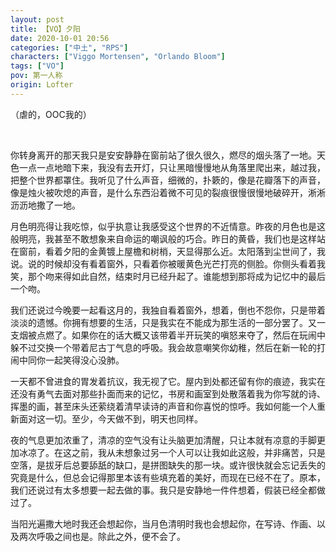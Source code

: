 ```yaml
---
layout: post
title: 【VO】夕阳
date: 2020-10-01 20:56
categories: ["中土", "RPS"]
characters: ["Viggo Mortensen", "Orlando Bloom"]
tags: ["VO"]
pov: 第一人称
origin: Lofter
---
```


（虐的，OOC我的）

<br>

你转身离开的那天我只是安安静静在窗前站了很久很久，燃尽的烟头落了一地。天色一点一点地暗下来，我没有去开灯，只让黑暗慢慢地从角落里爬出来，越过我，把整个世界都罩住。我听见了什么声音，细微的，扑簌的，像是花瓣落下的声音，像是烛火被吹熄的声音，是什么东西沿着微不可见的裂痕很慢很慢地破碎开，淅淅沥沥地撒了一地。

月色明亮得让我吃惊，似乎执意让我感受这个世界的不近情意。昨夜的月色也是这般明亮，我甚至不敢想象来自命运的嘲讽般的巧合。昨日的黄昏，我们也是这样站在窗前，看着夕阳的金黄镀上屋檐和树梢，天显得那么近。太阳落到尘世间了，我说。说的时候却没有看着窗外，只看着你被暖黄色光芒打亮的侧脸。你侧头看着我笑，那个吻来得如此自然，结束时月已经升起了。谁能想到那将成为记忆中的最后一个吻。

我们还说过今晚要一起看这月的，我独自看着窗外，想着，倒也不怨你，只是带着淡淡的遗憾。你拥有想要的生活，只是我实在不能成为那生活的一部分罢了。又一支烟被点燃了。如果你在的话大概又该带着半开玩笑的嗔怒来夺了，然后在玩闹中躲不过交换一个带着尼古丁气息的呼吸。我会故意嘲笑你幼稚，然后在新一轮的打闹中同你一起笑得没心没肺。

一天都不曾进食的胃发着抗议，我无视了它。屋内到处都还留有你的痕迹，我实在还没有勇气去面对那些扑面而来的记忆，书房和画室到处散落着我为你写就的诗、挥墨的画，甚至床头还萦绕着清早读诗的声音和你喜悦的惊呼。我如何能一个人重新面对这一切。至少，今天做不到，明天也同样。

夜的气息更加浓重了，清凉的空气没有让头脑更加清醒，只让本就有凉意的手脚更加冰凉了。在这之前，我从未想象过另一个人可以让我如此这般，并非痛苦，只是空落，是拔牙后总要舔舐的缺口，是拼图缺失的那一块。或许很快就会忘记丢失的究竟是什么，但总会记得那里本该有些填充着的美好，而现在已经不在了。原本，我们还说过有太多想要一起去做的事。我只是安静地一件件想着，假装已经全都做过了。

当阳光遍撒大地时我还会想起你，当月色清明时我也会想起你，在写诗、作画、以及两次呼吸之间也是。除此之外，便不会了。